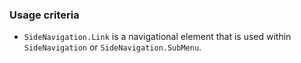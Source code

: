 ### Usage criteria

- `SideNavigation.Link` is a navigational element that is used within `SideNavigation` or `SideNavigation.SubMenu`.
